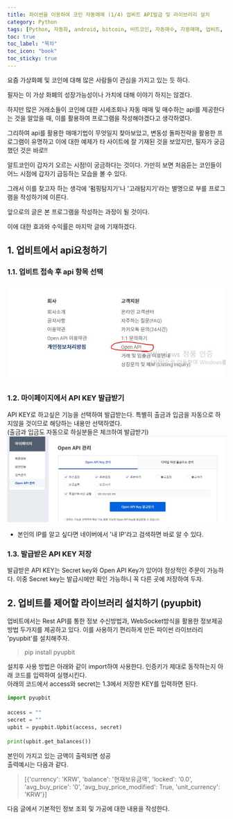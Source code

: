 ```yaml
---
title: 파이썬을 이용하여 코인 자동매매 (1/4) 업비트 API발급 및 라이브러리 설치
category: Python
tags: [Python, 자동화, android, bitcoin, 비트코인, 자동매수, 자동매매, 업비트, 펌핑]
toc: true
toc_label: "목차"
toc_icon: "book"
toc_sticky: true
---
```


요즘 가상화폐 및 코인에 대해 많은 사람들이 관심을 가지고 있는 듯 하다.

필자는 이 가상 화폐의 성장가능성이나 가치에 대해 이야기 하지는 않겠다.

하지만 많은 거래소들이 코인에 대한 시세조회나 자동 매매 및 매수하는 api를 제공한다는 것을 알았을 때, 이를 활용하여 프로그램을 작성해야겠다고 생각하였다.

그리하여 api를 활용한 매매기법이 무엇일지 찾아보았고, 변동성 돌파전략을 활용한 프로그램이 유명하고 이에 대한 예제가 타 사이트에 잘 기재된 것을 보았지만, 
필자가 궁금했던 것은 바로!!

알트코인이 갑자기 오르는 시점!이 궁금하다는 것이다.
가만히 보면 처음듣는 코인들이 어느 시점에 갑자기 급등하는 모습을 볼 수 있다.

그래서 이를 찾고자 하는 생각에 '펌핑탐지기'나 '고래탐지기'라는 별명으로 부를 프로그램을 작성하기에 이른다.

앞으로의 글은 본 프로그램을 작성하는 과정이 될 것이다.

이에 대한 효과와 수익률은 마지막 글에 기재하겠다.

## 1. 업비트에서 api요청하기
### 1.1. 업비트 접속 후 api 항목 선택
![업비트 화면](../../../assets/images/20210509/2021050901.JPG) 

### 1.2. 마이페이지에서 API KEY 발급받기
API KEY로 하고싶은 기능을 선택하여 발급받는다. 
특별히 출금과 입금을 자동으로 하지않을 것이므로 해당하는 내용만 선택하였다.   
(출금과 입금도 자동으로 하실분들은 체크하여 발급받기)
![업비트 화면](../../../assets/images/20210509/2021050902.JPG) 
* 본인의 IP를 알고 싶다면 네이버에서 '내 IP'라고 검색하면 바로 알 수 있다.

### 1.3. 발급받은 API KEY 저장
발급받은 API KEY는 Secret key와 Open API Key가 있어야 정상적인 주문이 가능하다.
이중 Secret key는 발급시에만 확인 가능하니 꼭 다른 곳에 저장하여 두자.

## 2. 업비트를 제어할 라이브러리 설치하기 (pyupbit)
업비트에서는 Rest API를 통한 정보 수신방법과, WebSocket방식을 활용한 정보제공 방법 두가지를 제공하고 있다.
이를 사용하기 편리하게 만든 파이썬 라이브러리 'pyupbit'를 설치해주자.
> pip install pyupbit

설치후 사용 방법은 아래와 같이 import하여 사용한다.
인증키가 제대로 동작하는지 아래 코드를 입력하여 실행시킨다.  
아래의 코드에서 access와 secret는  1.3에서 저장한 KEY를 입력하면 된다.
```python
import pyupbit

access = ""
secret = ""
upbit = pyupbit.Upbit(access, secret)

print(upbit.get_balances())
```
본인이 가지고 있는 금액이 출력되면 성공  
출력예시는 다음과 같다.

>[{'currency': 'KRW', 'balance': '현재보유금액', 'locked': '0.0', 'avg_buy_price': '0', 'avg_buy_price_modified': True, 'unit_currency': 'KRW'}]

다음 글에서 기본적인 정보 조회 및 가공에 대한 내용을 작성한다.